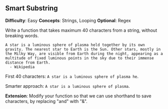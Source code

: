 ## Smart Substring

**Difficulty**: Easy
**Concepts**: Strings, Looping
**Optional**: Regex

Write a function that takes maximum 40 characters from a string, without breaking words.  

```
A star is a luminous sphere of plasma held together by its own gravity. The nearest star to Earth is the Sun. Other stars, mostly in the Milky Way, are visible from Earth during the night, appearing as a multitude of fixed luminous points in the sky due to their immense distance from Earth.
  - Wikipedia
```
First 40 characters: `A star is a luminous sphere of plasma he`.

Smarter approach: `A star is a luminous sphere of plasma`.

**Extension**: Modify your function so that we can use shorthand to save characters, by replacing "and" with "&".
